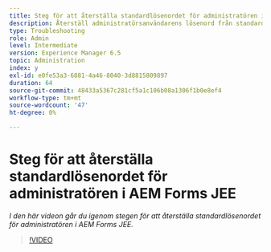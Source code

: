 ```yaml
---
title: Steg för att återställa standardlösenordet för administratören i AEM Forms JEE
description: Återställ administratörsanvändarens lösenord från standardlösenordet
type: Troubleshooting
role: Admin
level: Intermediate
version: Experience Manager 6.5
topic: Administration
index: y
exl-id: e0fe53a3-6881-4a46-8040-3d8815809897
duration: 64
source-git-commit: 48433a5367c281cf5a1c106b08a1306f1b0e8ef4
workflow-type: tm+mt
source-wordcount: '47'
ht-degree: 0%

---
```


# Steg för att återställa standardlösenordet för administratören i AEM Forms JEE

*I den här videon går du igenom stegen för att återställa standardlösenordet för administratören i AEM Forms JEE.*

>[!VIDEO](https://video.tv.adobe.com/v/335541?quality=12&learn=on)
